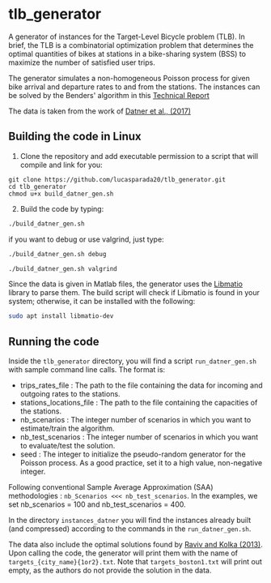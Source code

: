 # tlb_generator
A generator of instances for the Target-Level Bicycle problem (TLB). In brief, the TLB is a combinatorial optimization problem that determines the optimal quantities of bikes at stations in a bike-sharing system (BSS) to maximize the number of satisfied user trips.

The generator simulates a non-homogeneous Poisson process for given bike arrival and departure rates to and from the stations. The instances can be solved by the Benders' algorithm in this [Technical Report](https://www.cirrelt.ca/documentstravail/cirrelt-2025-02.pdf)

The data is taken from the work of [Datner et al., (2017)](https://pubsonline.informs.org/doi/abs/10.1287/trsc.2017.0790)

## Building the code in Linux

1. Clone the repository and add executable permission to a script that will compile and link for you:

```shell
git clone https://github.com/lucasparada20/tlb_generator.git
cd tlb_generator
chmod u+x build_datner_gen.sh
```
2. Build the code by typing:

```bash
./build_datner_gen.sh
```

if you want to debug or use valgrind, just type:

```bash
./build_datner_gen.sh debug
```

```bash
./build_datner_gen.sh valgrind
```

Since the data is given in Matlab files, the generator uses the [Libmatio](https://packages.debian.org/source/sid/libmatio) library to parse them. The build script will check if Libmatio is found in your system; otherwise, it can be installed with the following:

```bash
sudo apt install libmatio-dev
```

## Running the code

Inside the `tlb_generator` directory, you will find a script `run_datner_gen.sh` with sample command line calls. The format is:

* trips_rates_file : The path to the file containing the data for incoming and outgoing rates to the stations.
* stations_locations_file : The path to the file containing the capacities of the stations.
* nb_scenarios : The integer number of scenarios in which you want to estimate/train the algorithm.
* nb_test_scenarios : The integer number of scenarios in which you want to evaluate/test the solution.
* seed : The integer to initialize the pseudo-random generator for the Poisson process. As a good practice, set it to a high value, non-negative integer.

Following conventional Sample Average Approximation (SAA) methodologies : `nb_Scenarios <<< nb_test_scenarios`. In the examples, we set nb_scenarios = 100 and nb_test_scenarios = 400.

In the directory `instances_datner` you will find the instances already built (and compressed) according to the commands in the `run_datner_gen.sh`.

The data also include the optimal solutions found by [Raviv and Kolka (2013)](https://www.tandfonline.com/doi/full/10.1080/0740817X.2013.770186?needAccess=true#d1e263). Upon calling the code, the generator will print them with the name of `targets_{city_name}{1or2}.txt`. Note that `targets_boston1.txt` will print out empty, as the authors do not provide the solution in the data.

